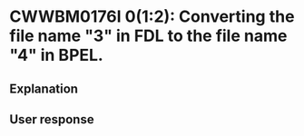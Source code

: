 # CWWBM0176I 0(1:2): Converting the file name "3" in FDL to the file name "4" in BPEL.

## Explanation

## User response